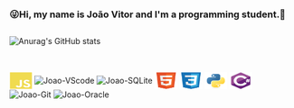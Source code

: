 ### 😜Hi, my name is João Vitor and I'm a programming student.👋

 ##

![Anurag's GitHub stats](https://github-readme-stats.vercel.app/api?username=joaovitorraraujo\&show_icons=true\&icon_color=fff\&bg_color=30,e96443,904e95\&title_color=fff\&text_color=fff)

 ##

<div style="display: inline_block"><br>
  <img align="center" alt="Joao-Js" height="30" width="40" src="https://raw.githubusercontent.com/devicons/devicon/master/icons/javascript/javascript-plain.svg">
  <img align="center" alt="Joao-VScode" height="30" width="40" 
src="https://cdn.jsdelivr.net/gh/devicons/devicon/icons/vscode/vscode-original.svg" />        
  <img align="center" alt="Joao-SQLite" height="30" width="40" 
src="https://cdn.jsdelivr.net/gh/devicons/devicon/icons/sqlite/sqlite-original.svg" />         
  <img align="center" alt="Joao-HTML" height="30" width="40" src="https://raw.githubusercontent.com/devicons/devicon/master/icons/html5/html5-original.svg">
  <img align="center" alt="Joao-CSS" height="30" width="40" src="https://raw.githubusercontent.com/devicons/devicon/master/icons/css3/css3-original.svg">
  <img align="center" alt="Joao-Python" height="30" width="40" src="https://raw.githubusercontent.com/devicons/devicon/master/icons/python/python-original.svg">
  <img align="center" alt="Joao-Csharp" height="30" width="40" src="https://raw.githubusercontent.com/devicons/devicon/master/icons/csharp/csharp-original.svg">
  <img align="center" alt="Joao-Git" height="30" width="40" 
src="https://cdn.jsdelivr.net/gh/devicons/devicon/icons/git/git-original.svg" />
  <img align="center" alt="Joao-Oracle" height="50" width="40" 
src="https://cdn.jsdelivr.net/gh/devicons/devicon/icons/oracle/oracle-original.svg" />
          
          
</div>
